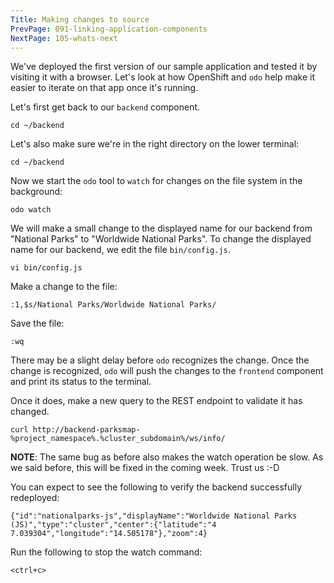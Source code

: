 ```yaml
---
Title: Making changes to source
PrevPage: 091-linking-application-components
NextPage: 105-whats-next
---
```


We've deployed the first version of our sample application and tested it by visiting it with a browser. Let's look at how OpenShift and ``odo`` help make it easier to iterate on that app once it's running.

Let's first get back to our `backend` component.

```execute-1
cd ~/backend
```

Let's also make sure we're in the right directory on the lower terminal:

```execute-2
cd ~/backend
```

Now we start the ``odo`` tool to ``watch`` for changes on the file system in the background:

```execute-2
odo watch
```

We will make a small change to the displayed name for our backend from "National Parks" to "Worldwide National Parks". To change the displayed name for our backend, we edit the file `bin/config.js`.

```execute-1
vi bin/config.js
```

Make a change to the file:

```execute-1
:1,$s/National Parks/Worldwide National Parks/
```

Save the file:

```execute-1
:wq
```

There may be a slight delay before ``odo`` recognizes the change. Once the change is recognized, ``odo`` will push the changes to the ``frontend`` component and print its status to the terminal.

Once it does, make a new query to the REST endpoint to validate it has changed.

```execute-1
curl http://backend-parksmap-%project_namespace%.%cluster_subdomain%/ws/info/
```

__NOTE__: The same bug as before also makes the watch operation be slow. As we said before, this will be fixed in the coming week. Trust us :-D

You can expect to see the following to verify the backend successfully redeployed:

```
{"id":"nationalparks-js","displayName":"Worldwide National Parks (JS)","type":"cluster","center":{"latitude":"4
7.039304","longitude":"14.505178"},"zoom":4}
```

Run the following to stop the watch command:

```execute-2
<ctrl+c>
```
